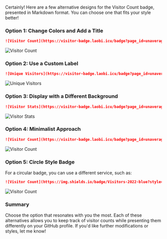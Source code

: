 Certainly! Here are a few alternative designs for the Visitor Count badge, presented in Markdown format. You can choose one that fits your style better!

### Option 1: Change Colors and Add a Title

```markdown
![Visitor Count](https://visitor-badge.laobi.icu/badge?page_id=unaveragetech&color=blue&label=Visitors)
```
![Visitor Count](https://visitor-badge.laobi.icu/badge?page_id=unaveragetech&color=blue&label=Visitors)


### Option 2: Use a Custom Label

```markdown
![Unique Visitors](https://visitor-badge.laobi.icu/badge?page_id=unaveragetech&label=Unique%20Visitors&color=green)
```
![Unique Visitors](https://visitor-badge.laobi.icu/badge?page_id=unaveragetech&label=Unique%20Visitors&color=green)


### Option 3: Display with a Different Background

```markdown
![Visitor Stats](https://visitor-badge.laobi.icu/badge?page_id=unaveragetech&color=orange&label=Visitor%20Count)
```
![Visitor Stats](https://visitor-badge.laobi.icu/badge?page_id=unaveragetech&color=orange&label=Visitor%20Count)


### Option 4: Minimalist Approach

```markdown
![Visitor Count](https://visitor-badge.laobi.icu/badge?page_id=unaveragetech&color=gray&label=Visits)
```
![Visitor Count](https://visitor-badge.laobi.icu/badge?page_id=unaveragetech&color=gray&label=Visits)


### Option 5: Circle Style Badge

For a circular badge, you can use a different service, such as:

```markdown
![Visitor Count](https://img.shields.io/badge/Visitors-2022-blue?style=circle)
```
![Visitor Count](https://img.shields.io/badge/Visitors-2022-blue?style=circle)


### Summary
Choose the option that resonates with you the most. Each of these alternatives allows you to keep track of visitor counts while presenting them differently on your GitHub profile. If you'd like further modifications or styles, let me know!
